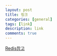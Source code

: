 ```yaml
---
layout: post
title: 링크
categories: [general]
tags: [link]
description: link
comments: true
---
```


[Redis참고](http://kerocat.tistory.com/1)
